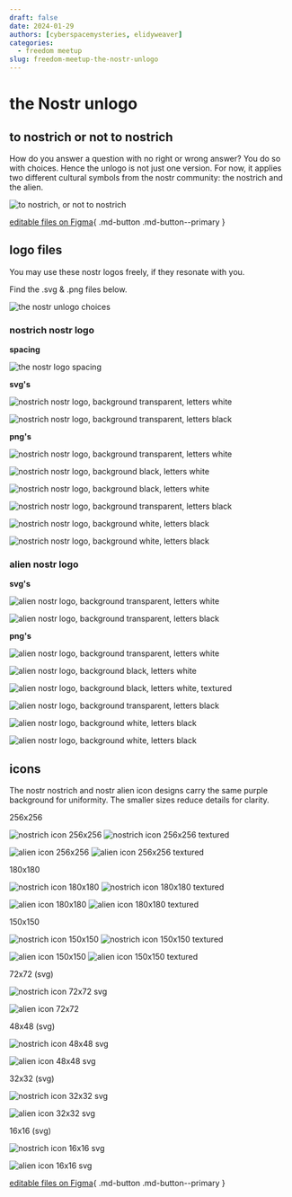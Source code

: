 ```yaml
---
draft: false 
date: 2024-01-29 
authors: [cyberspacemysteries, elidyweaver]
categories:
  - freedom meetup
slug: freedom-meetup-the-nostr-unlogo
---
```


# the Nostr unlogo

## to nostrich or not to nostrich

How do you answer a question with no right or wrong answer? You do so with choices. Hence the unlogo is not just one version. For now, it applies two different cultural symbols from the nostr community: the nostrich and the alien.

<!-- excerpt ends before this -->

![to nostrich, or not to nostrich](../../../assets/images/freedom-meetup/nostr/to-nostrich-or-not.png)

[editable files on Figma](https://www.figma.com/community/file/1335001378663601894/the-nostr-meetup-kit){ .md-button .md-button--primary }

## logo files

You may use these nostr logos freely, if they resonate with you. 

Find the .svg & .png files below.

![the nostr unlogo choices](../../../assets/images/freedom-meetup/nostr/the-nostr-unlogo-choices.png)

### nostrich nostr logo

**spacing**

![the nostr logo spacing](../../../assets/images/freedom-meetup/nostr/the-nostr-logo-spacing.png)


**svg's**

![nostrich nostr logo, background transparent, letters white](../../../assets/images/freedom-meetup/nostr/the-nostr-logo-nostrich-bckgtransparent-letterswhite-svg.svg)

![nostrich nostr logo, background transparent, letters black](../../../assets/images/freedom-meetup/nostr/the-nostr-logo-nostrich-bckgtransparent-lettersblack-svg.svg)

**png's**

![nostrich nostr logo, background transparent, letters white](../../../assets/images/freedom-meetup/nostr/the-nostr-logo-nostrich-bckgtransparent-letterswhite.png)

![nostrich nostr logo, background black, letters white](../../../assets/images/freedom-meetup/nostr/the-nostr-logo-nostrich-bckgblack-letterswhite.png)

![nostrich nostr logo, background black, letters white](../../../assets/images/freedom-meetup/nostr/the-nostr-logo-nostrich-bckgblack-letterswhite-textured.png)

![nostrich nostr logo, background transparent, letters black](../../../assets/images/freedom-meetup/nostr/the-nostr-logo-nostrich-bckgtransparent-lettersblack.png)

![nostrich nostr logo, background white, letters black](../../../assets/images/freedom-meetup/nostr/the-nostr-logo-nostrich-bckgwhite-lettersblack.png)

![nostrich nostr logo, background white, letters black](../../../assets/images/freedom-meetup/nostr/the-nostr-logo-nostrich-bckgwhite-lettersblack-textured.png)


### alien nostr logo

**svg's**

![alien nostr logo, background transparent, letters white](../../../assets/images/freedom-meetup/nostr/the-nostr-logo-alien-bckgtransparent-letterswhite-svg.svg)

![alien nostr logo, background transparent, letters black](../../../assets/images/freedom-meetup/nostr/the-nostr-logo-alien-bckgtransparent-lettersblack-svg.svg)

**png's**

![alien nostr logo, background transparent, letters white](../../../assets/images/freedom-meetup/nostr/the-nostr-logo-alien-bckgtransparent-letterswhite.png)

![alien nostr logo, background black, letters white](../../../assets/images/freedom-meetup/nostr/the-nostr-logo-alien-bckgblack-letterswhite.png)

![alien nostr logo, background black, letters white, textured](../../../assets/images/freedom-meetup/nostr/the-nostr-logo-alien-bckgblack-letterswhite-textured.png)

![alien nostr logo, background transparent, letters black](../../../assets/images/freedom-meetup/nostr/the-nostr-logo-alien-bckgtransparent-lettersblack.png)

![alien nostr logo, background white, letters black](../../../assets/images/freedom-meetup/nostr/the-nostr-logo-alien-bckgwhite-lettersblack.png)

![alien nostr logo, background white, letters black](../../../assets/images/freedom-meetup/nostr/the-nostr-logo-alien-bckgwhite-lettersblack-textured.png)

## icons

The nostr nostrich and nostr alien icon designs carry the same purple background for uniformity. 
The smaller sizes reduce details for clarity.

256x256

![nostrich icon 256x256](../../../assets/images/icons/icon-nostr-nostrich-256x256.png)
![nostrich icon 256x256 textured](../../../assets/images/icons/icon-nostr-nostrich-256x256-textured.png)


![alien icon 256x256](../../../assets/images/icons/icon-nostr-alien-256x256.png)
![alien icon 256x256 textured](../../../assets/images/icons/icon-nostr-alien-256x256-textured.png)

180x180

![nostrich icon 180x180](../../../assets/images/icons/icon-nostr-nostrich-180x180.png)
![nostrich icon 180x180 textured](../../../assets/images/icons/icon-nostr-nostrich-180x180-textured.png)

![alien icon 180x180](../../../assets/images/icons/icon-nostr-alien-180x180.png)
![alien icon 180x180 textured](../../../assets/images/icons/icon-nostr-alien-180x180-textured.png)

150x150

![nostrich icon 150x150](../../../assets/images/icons/icon-nostr-nostrich-150x150.png)
![nostrich icon 150x150 textured](../../../assets/images/icons/icon-nostr-nostrich-150x150-textured.png)

![alien icon 150x150](../../../assets/images/icons/icon-nostr-alien-150x150.png)
![alien icon 150x150 textured](../../../assets/images/icons/icon-nostr-alien-150x150-textured.png)

72x72 (svg)

![nostrich icon 72x72 svg](../../../assets/images/icons/icon-nostr-nostrich-72x72-svg.svg)

![alien icon 72x72](../../../assets/images/icons/icon-nostr-alien-72x72-svg.svg)

48x48 (svg)

![nostrich icon 48x48 svg](../../../assets/images/icons/icon-nostr-nostrich-48x48-svg.svg)

![alien icon 48x48 svg](../../../assets/images/icons/icon-nostr-alien-48x48-svg.svg)

32x32 (svg)

![nostrich icon 32x32 svg](../../../assets/images/icons/icon-nostr-nostrich-32x32-svg.svg)

![alien icon 32x32 svg](../../../assets/images/icons/icon-nostr-alien-32x32-svg.svg)


16x16 (svg)

![nostrich icon 16x16 svg](../../../assets/images/icons/icon-nostr-nostrich-16x16-svg.svg)

![alien icon 16x16 svg](../../../assets/images/icons/icon-nostr-alien-16x16-svg.svg)

[editable files on Figma](https://www.figma.com/community/file/1335001378663601894/the-nostr-meetup-kit){ .md-button .md-button--primary }
